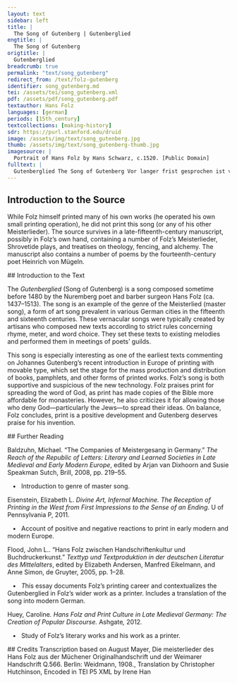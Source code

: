 ```yaml
---
layout: text
sidebar: left
title: |
  The Song of Gutenberg | Gutenberglied
engtitle: |
  The Song of Gutenberg
origtitle: |
  Gutenberglied
breadcrumb: true
permalink: "text/song_gutenberg"
redirect_from: /text/folz-gutenberg
identifier: song_gutenberg.md
tei: /assets/tei/song_gutenberg.xml
pdf: /assets/pdf/song_gutenberg.pdf
textauthor: Hans Folz
languages: [german]
periods: [15th_century]
textcollections: [making-history]
sdr: https://purl.stanford.edu/druid 
image: /assets/img/text/song_gutenberg.jpg
thumb: /assets/img/text/song_gutenberg-thumb.jpg
imagesource: |
  Portrait of Hans Folz by Hans Schwarz, c.1520. [Public Domain]
fulltext: |
  Gutenberglied The Song of Gutenberg Vor langer frist gesprochen ist von konig Salamone wie fort auff erd nicht newez werd nun ist sey[t] auß dem trone got komen und mensch worden hie daz doch seit waz ein newez ye ye doch ez die geschrifft vor hin besane Long ago King Solomon said that, from that moment on, there would be nothing new on earth. Since then, God has descended from His throne and become human, which was indeed something new, although the scriptures had foretold it. Daz aber sunst hie dise kunst puch drukes sey gewesen auff erden vor glaub ich nit zwor wer hat dar von gelesen doch west ez kunfftig got der werd allso ist doch nicht newz auff erd lob mit begerd sprecht im in seinen zesen I truly doubt that this craft of book printing has existed on earth before. Has anyone read about it? But God knew it would exist, so there is not anything new on earth. Praise him ardently in his eternal reign. Was aber nucz und wider drucz von diser kunst bekomen do merket von: ein geistlich man hat in einr stim vernumen wie der entcrist in seinem dracz her nech in eim papiren schacz der nach dem gsacz vort wert der cristen frumen It is clear what usefulness and worry has come from this craft. A spiritual man has heard it said that the Antichrist, full of hate, would arrive in a trove of paper that the Bible claims is useful for the faithful. Und mit dem dunst gancz fallscher kunst werd in der dewfel fullen / do von all schrifft in kaum furdrifft sein poz[ei]t zu verhullen daz macht groz straff, die er an went er meczelt martert wurkt und prent deupt und auch plent all die nit glauben wullen And the Devil will fill him with the fumes of this perverted craft and everything that has been written will scarcely be enough to conceal his evil. He will punish us harshly: he will slaughter, torture, strangle and burn and deafen and blind all those who do not believe him. Do wirt sulch schrifft im dan ein gift wider sein falsche rete wan waz allein und ungemein die schrifft von puchern hete do sint all stifft nun mit gezirt daz macht die cristenheit But this writing will also be an antidote against his false proclamations because all monasteries are now adorned with all the books of the Bible. This makes Christianity strong and stands in the way of the Devil’s deceit. Ye doch so sprich ich sicherlich ein sach dunkt mich gar swere und driffet an geistlich persan die disen schacz der lere der heillgen schrifft um ringez gellt hie deutschen zu verfurn die wellt daz doch weit fellt ich furcht daz sint die mere And yet I say with confidence: there is one thing that I consider very alarming. It concerns men of the cloth who translate the valuable teachings of the holy scriptures into German for little money in order to lead the world astray. This is very wrong indeed. I fear these are the events Dar von lang zeit man hot geseyt pristerschafft werd geschlagen wie kan ich daz glosiren paß dan allz ich ewch will sagen manch ley durch die ding wirt gemest mit puncktlin der er vor nit west und auff daz lest het numer taren fragen Which, it was foretold long ago, would harm the priesthood. How can I put it better than what I will now say to you: many a layman is, through these translations, being overburdened with details of which he previously knew nothing, and about which he would not have dared to ask. Hin dan geseczt daz er mit letzt sich selbz und ander leien wan wie ez get allz ers verstet allso pfeifft er den reien do danczen dan die andern nach dar auß entspringen mag die schmach und sulche rach daz sich dan hept ein zweien Not to mention how he harms himself and other laymen with them, because this is how it goes: however he understands these details, he plays a merry tune and the others dance along. Outrage will come from this and such a call for vindication that a quarrel will begin. Und welch gelert daz dan erfert dem zimpt ez nit zu leiden die weil sint ein gewirczet fein sulch grund und warden schneiden in peiden orten sam ein swert und unerfert und welln der ding nit meiden And it would not behoove any scholar who finds out about this to suffer it lightly because such justifications have been dressed up nicely and the same sword will cut both ways those who are [passage missing] and inexperienced and do not want to avoid it. Und mellden frey ir soch dar pey, der glert nit sollten pflegen do durch wirt dan ydem sein man auff gleicher pan begegen dez rot ich furkumpt ez pey zeit daz geistlikeyt dar um nit leit legt ab den streit filleicht pleibtz unterwegen And whoever freely announces their opinion, if scholars don’t care about it, will fight their opponents on an even playing field because of print. Therefore, I advise you: pre-empt this, and quickly, so that the priesthood doesn’t suffer because of it. Stop the fight! Perhaps it can still be avoided. Wan sulcher sam gepirt ein stam der poz ist auz zu rewten noch pringen mer sulch leiisch ler irung in schlechten lewten die juden wellens auch bekern und iren glauben falsch bewern unsern erclern und gruntlich war bedewten Because such a seed yields a tree-trunk that is hard to tear out of the ground. What is more, such lay teachings spread heresy among ordinary people. The Jews also want to convert people and falsely prove their beliefs, interpret ours and argue that theirs are true. Dar in sint zwar die juden gar poz narren ist mir rechte wie diser ley mit seim geschrey mit eim hat ein gefechte do ist der jud vor auff bewart und schneuczt im zaulich auff der fart durch sulche art wirt cristenheit geschmechte In this way, the Jews are hateful fools, I agree with this. How this layman Und auß gepreit von der judscheit dez haben schuld sulch doren der fantasey mer keczerey durch sulch unkunst mag foren ye doch schillt ich dez drukez nicht behender sin wart nie erdicht noch auch bericht dar durch in kurczen Jaren And news of this humiliation is spread by the Jews. Those fools who are responsible for this have, in their ignorance, let their imaginations lead to heresy. Yet I don’t blame print. There has never been a quicker way to write texts and also to spread information. Because of this, within a few years Die cristlich ler so weiten wer in alle wellt entsprungen lob hab der erst got her der herst all er werd im gesungen dar nach dem ersten in dem werk juncker hansen von gutenberck die gotlich sterk gab daz der teutschen zungen The message of Christ has spread far around the world. Above all, praise be to God most noble, praise be to Him! Praise be also to the inventor, Lord Hans von Gutenberg. The strength of God gave print to the German people. Der diß gedicht hat auß gericht der nent sich nit mit namen waz er sunst mach puchz flid scharsach sein narung pracht zu samen nun gib her daz er dich dort sech und daz uns allen daz geschech und unß nit schmech der hellisch feint sprecht amen He who wrote this poem will not be named. He earns a crust from his other pursuits, with his box of ointments, 
--- 
```

## Introduction to the Source 
<p dir="ltr" id="docs-internal-guid-5e157436-7fff-5bcd-491c-d81047e1abe3">While Folz himself printed many of his own works (he operated his own small printing operation), he did not print this song (or any of his other Meisterlieder). The source survives in a late-fifteenth-century manuscript, possibly in Folz’s own hand, containing a number of Folz’s Meisterlieder, Shrovetide plays, and treatises on theology, fencing, and alchemy. The manuscript also contains a number of poems by the fourteenth-century poet Heinrich von Mügeln.</p>
## Introduction to the Text 
<p>The <em>Gutenberglied</em> (Song of Gutenberg) is a song composed sometime before 1480 by the Nuremberg poet and barber surgeon Hans Folz (ca. 1437–1513). The song is an example of the genre of the Meisterlied (master song), a form of art song prevalent in various German cities in the fifteenth and sixteenth centuries. These vernacular songs were typically created by artisans who composed new texts according to strict rules concerning rhyme, meter, and word choice. They set these texts to existing melodies and performed them in meetings of poets’ guilds.</p> <p>This song is especially interesting as one of the earliest texts commenting on Johannes Gutenberg’s recent introduction in Europe of printing with movable type, which set the stage for the mass production and distribution of books, pamphlets, and other forms of printed works. Folz’s song is both supportive and suspicious of the new technology. Folz praises print for spreading the word of God, as print has made copies of the Bible more affordable for monasteries. However, he also criticizes it for allowing those who deny God—particularly the Jews—to spread their ideas. On balance, Folz concludes, print is a positive development and Gutenberg deserves praise for his invention.</p>
## Further Reading 
<p>Baldzuhn, Michael. “The Companies of Meistergesang in Germany.” <i>The Reach of the Republic of Letters: Literary and Learned Societies in Late Medieval and Early Modern Europe</i>, edited by Arjan van Dixhoorn and Susie Speakman Sutch, Brill, 2008, pp. 219–55.</p> <p>   •   Introduction to genre of master song.</p> <p>Eisenstein, Elizabeth L. <i>Divine Art, Infernal Machine. The Reception of Printing in the West from First Impressions to the Sense of an Ending</i>. U of Pennsylvania P, 2011.</p> <p>   •   Account of positive and negative reactions to print in early modern and modern Europe.</p> <p>Flood, John L.. “Hans Folz zwischen Handschriftenkultur und Buchdruckerkunst.” <i>Texttyp und Textproduktion in der deutschen Literatur des Mittelalters</i>, edited by Elizabeth Andersen, Manfred Eikelmann, and Anne Simon, de Gruyter, 2005, pp. 1–28.</p> <p>   •   <i>T</i>his essay documents Folz’s printing career and contextualizes the Gutenberglied in Folz’s wider work as a printer. Includes a translation of the song into modern German.</p> <p>Huey, Caroline<i>. Hans Folz and Print Culture in Late Medieval Germany: The Creation of Popular Discourse. </i>Ashgate<i>, </i>2012<i>.</i></p> <p>   •   Study of Folz’s literary works and his work as a printer.</p>
## Credits
Transcription based on August Mayer, Die meisterlieder des Hans Folz aus der Müchener Originalhandschrift und der Weimarer Handschrift Q.566. Berlin: Weidmann, 1908., Translation by Christopher Hutchinson, Encoded in TEI P5 XML by Irene Han

